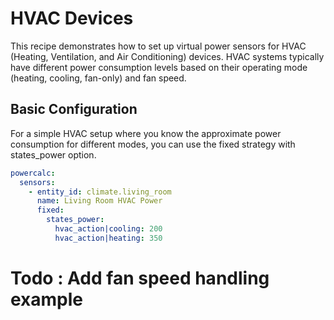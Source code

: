 # HVAC Devices

This recipe demonstrates how to set up virtual power sensors for HVAC (Heating, Ventilation, and Air Conditioning) devices. HVAC systems typically have different power consumption levels based on their operating mode (heating, cooling, fan-only) and fan speed.

## Basic Configuration

For a simple HVAC setup where you know the approximate power consumption for different modes, you can use the fixed strategy with states_power option.

```yaml
powercalc:
  sensors:
    - entity_id: climate.living_room
      name: Living Room HVAC Power
      fixed:
        states_power:
          hvac_action|cooling: 200
          hvac_action|heating: 350
```

# Todo : Add fan speed handling example
